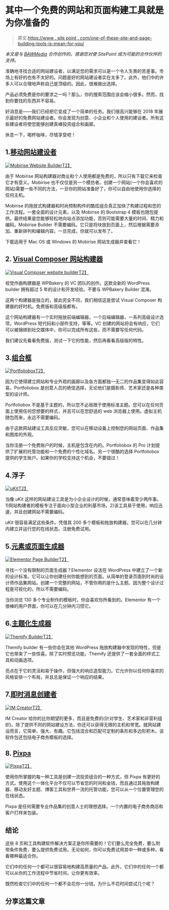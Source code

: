 # 其中一个免费的网站和页面构建工具就是为你准备的

> 原文:[https://www . site point . com/one-of-these-site-and-page-building-tools-is-mean-for-you/](https://www.sitepoint.com/one-of-these-site-and-page-building-tools-is-meant-for-you/)

*本文是与 [BAWMedia](https://bawmedia.com) 合作创作的。感谢您对使 SitePoint 成为可能的合作伙伴的支持。*

准确地寻找合适的网站建设者，以满足您的需求可以是一个令人生畏的苦差事。市场上有好的也有不太好的。问题是好的网站建设者实在太多了。此外，他们中的许多人可以合理地声称自己是顶级的。因此，很难做出选择。

产品必须免费是你的要求之一吗？那么，你的搜索范围应该会缩小很多。然而，找到你要找的东西并不容易。

好消息是——我们已经把它变成了一个简单的任务。我们很高兴能够在 2018 年展示最好的免费网站建设者。你会发现为创意、小企业和个人使用的建设者。所有这些建设者将使您能够创建真棒投资组合和画廊。

休息一下，喝杯咖啡，尽情享受吧！

## 1.[移动网站建设者](https://mobirise.com/?utm_source=sitepoint.com&utm_medium=content&utm_campaign=builders2018)

[![Mobirise Website Builder](../Images/93850b0b4c8eb96591627957748ccca3.png)T2】](https://mobirise.com/?utm_source=sitepoint.com&utm_medium=content&utm_campaign=builders2018)

由于 Mobirise 网站构建器对商业和个人使用都是免费的，所以只有下载它来检查它才有意义。Mobirise 也不仅仅是另一个模仿者。创建一个网站(一个你会喜欢的网站)需要一些不同的方法，一旦你的网站准备好了，你可以自由地使用你选择的任何主机。

Mobirise 的拖放式构建器和时尚预制构件的酷炫组合真正加快了构建过程和您的工作流程。一套全面的设计元素，以及 Mobirise 的 Bootstrap 4 模板也随包提供。最终结果是您能够轻松地向站点添加功能，否则可能需要大量的时间、精力和编码。Mobirise Builder 不需要编码。它只是将块放到页面上，然后根据需要添加、重新排列和编辑内容。一旦完成，你就可以发布了。

下载适用于 Mac OS 或 Windows 的 Mobirise 网站生成器并查看它！

## 2. [Visual Composer 网站构建器](https://visualcomposer.io/?utm_campaign=baw-feb&utm_media=posts&utm_source=sitepoint.com)

[![Visual Composer website builder](../Images/aa191846bdb82692cc60448e423f76fb.png)T2】](https://visualcomposer.io/?utm_campaign=baw-feb&utm_media=posts&utm_source=sitepoint.com)

视觉作曲构建器是 WPBakery 的 VC 团队的创作。这款全新的 WordPress builder 拥有超过 5 年的设计和开发经验。不要与 WPBakery Builder 混淆。

这两个构建器是独立的，彼此完全不同，我们相信这是尝试 Visual Composer 构建器的好时机。免费版和高级版都有。

这个网站构建器有一个实时拖放前端编辑器，一个后端编辑器，一系列高级设计选项，WordPress 短代码和小部件支持，等等。VC 创建的网站将会有响应，它们可以被捆绑到社交媒体中，你可以完成所有这些，而不需要写任何代码。

我们建议先看看免费版，测试一下它的性能，然后再看看高级版的特性。

## 3.[组合框](https://www.portfoliobox.net/?utm_source=sitepoint.com&utm_medium=content&utm_campaign=builders2018)

[![Portfoliobox](../Images/1d7f6b9857b360208f9873779aaf1ffb.png)T2】](https://www.portfoliobox.net/?utm_source=sitepoint.com&utm_medium=content&utm_campaign=builders2018)

因为它使得建立网站和专业外观的画廊以及各方面都独一无二的作品集变得如此容易，Portfoliobox 是创意人员的绝佳选择，无论他们是摄影师、艺术家还是各种类型的设计师。

Portfoliobox 不是基于主题的，所以您不必局限于使用标准主题。您可以在任何页面上使用任何您想要的样式，并且可以在您舒适的 web 浏览器上使用。虚拟主机随包而来，永远不需要编码。

由于这款网站建设工具反应灵敏，您可以在移动设备上控制您的网站页面、作品集和图库的外观。

当你注册一个免费账户的时候，主机是包含在内的。Portfoliobox 的 Pro 计划提供了扩展的托管功能和一个免费的个性化域名。另一个很酷的选择 Portfoliobox 提供的学生账户。如果你的学校支持这个机会，不要错过！

## 4.浮子

[![uKit](../Images/9abaf58498340b4e6b7355b46538b463.png)T2】](https://ukit.com/?utm_source=sitepoint.com&utm_medium=content&utm_campaign=builders2018)

当像 uKit 这样的网站建设工具是为小企业设计的时候，通常意味着至少两件事。1)网站构建者的模板专注于面向小型企业的利基市场，2)该工具易于使用，响应迅速，并且创建网站不需要编码。

uKit 很容易满足这些条件。凭借其 200 多个模板和拖放构建器，您可以在几分钟内建立并运行您的在线状态。注册免费试用。

## 5.[元素或页面生成器](https://elementor.com/?utm_source=baw&utm_medium=pr&utm_campaign=top10&utm_term=sitepoint.com)

[![Elementor Page Builder](../Images/819ec99b90485e3305494a15cd9bed55.png)T2】](https://elementor.com/?utm_source=baw&utm_medium=pr&utm_campaign=top10&utm_term=sitepoint.com)

寻找一个没有限制的页面生成器？Elementor 设法在 WordPress 中建立了一个新的设计标准。它可以让你创建任何你能想到的页面。从简单的登录页面到时尚的设计师作品集网站。创建一个完整的网站，不管你用的是什么主题。因为整个设计过程是可视化的，所以不需要编码。

当你浏览 130 多个专业制作的模板时，你会喜欢你所看到的。Elementor 有一个很棒的用户界面，你可以在几分钟内习惯它。

## 6.[主题化生成器](https://themify.me/builder?utm_source=sitepoint.com&utm_medium=content&utm_campaign=builders2018)

[![Themify Builder](../Images/21ddd1279f11a62fa9b716d0b4b9cf06.png)T2】](https://themify.me/builder?utm_source=sitepoint.com&utm_medium=content&utm_campaign=builders2018)

Themify builder 有一些你会在其他 WordPress 拖放构建器中发现的特性，但是它也带来了一些惊喜。除了实时预览功能，Themify 还提供了一套全面的样式工具和动画选项。

亮点在于它的灵活和易于操作，但强大的响应造型能力。它允许你以任何你喜欢的风格安排一个布局，并且总是保证一个响应的结果。

## 7.[即时消息创建者](https://www.imcreator.com/?utm_source=sitepoint.com&utm_medium=content&utm_campaign=builders2018)

[![IM Creator](../Images/dd18a8802ce89650a0fdfbb4dcb2a296.png)T2】](https://www.imcreator.com/?utm_source=sitepoint.com&utm_medium=content&utm_campaign=builders2018)

IM Creator 给你的比你期望的更多，而且是免费的(针对学生、艺术家和非营利组织)。除了提供不同的网站建设方法，你还可以获得无限的主机和带宽。就网站建设而言，它简单、强大、有趣。它包括混合和匹配可定制的条形和多边形积木。该软件包还包括电子商务模板的选择。

## 8. [Pixpa](https://www.pixpa.com/?utm_source=sitepoint.com&utm_medium=content&utm_campaign=builders2018)

[![Pixpa](../Images/4965de1fd2eca095c3b6bc209ecb4eef.png)T2】](https://www.pixpa.com/?utm_source=sitepoint.com&utm_medium=content&utm_campaign=builders2018)

使用你所掌握的每一种工具是创建一流投资组合的一种方式，但 Pixpa 有更好的方式。使用这个一体化平台不仅可以节省您的时间和金钱，而且通过其拖放构建器、移动友好主题、博客工具和世界一流的托管功能，您可以从一个位置管理您的在线状态。

Pixpa 是任何需要专业作品集的创意人士的理想选择。一个内置的电子商务商店和客户打样来包装。

## 结论

这些 8 页和工具构建软件解决方案正是你所需要的！它们要么完全免费，要么附带条件免费，要么提供免费试用。无论如何，你可以免费试用其中一种或多种，看看哪种最适合你。

它们中的任何一个都可以很容易地构建高质量的产品。此外，它们中的任何一个都可以从你的工作流程中节省时间，让你更有效率。

既然检查它们中的任何一个都不会花你一分钱，为什么不花时间尝试几个呢？

## 分享这篇文章